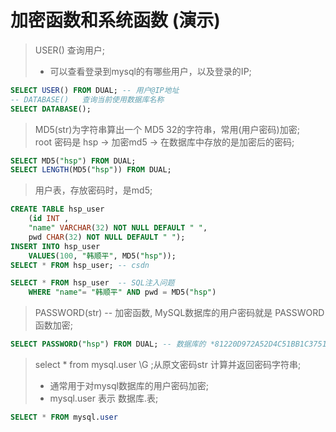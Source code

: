 # 加密函数和系统函数 (演示)

> USER() 查询用户;  <br>
> - 可以查看登录到mysql的有哪些用户，以及登录的IP;  <br>
```sql
SELECT USER() FROM DUAL; -- 用户@IP地址
-- DATABASE()	查询当前使用数据库名称
SELECT DATABASE();
```

> MD5(str)为字符串算出一个 MD5 32的字符串，常用(用户密码)加密;  <br>
> root 密码是 hsp -> 加密md5 -> 在数据库中存放的是加密后的密码;  <br>
```sql
SELECT MD5("hsp") FROM DUAL;
SELECT LENGTH(MD5("hsp")) FROM DUAL;
```

> 用户表，存放密码时，是md5;  <br>
```sql
CREATE TABLE hsp_user
	(id INT , 
	"name" VARCHAR(32) NOT NULL DEFAULT " ", 
	pwd CHAR(32) NOT NULL DEFAULT " ");
INSERT INTO hsp_user 
	VALUES(100, "韩顺平", MD5("hsp"));
SELECT * FROM hsp_user; -- csdn

SELECT * FROM hsp_user  -- SQL注入问题
	WHERE "name"= "韩顺平" AND pwd = MD5("hsp")  
```

>PASSWORD(str) -- 加密函数, MySQL数据库的用户密码就是 PASSWORD函数加密;  <br>
```sql
SELECT PASSWORD("hsp") FROM DUAL; -- 数据库的 *81220D972A52D4C51BB1C37518A2613706220DAC
```

> select * from mysql.user \G ;从原文密码str 计算并返回密码字符串;  <br>
> - 通常用于对mysql数据库的用户密码加密;  <br>
> - mysql.user 表示 数据库.表;  <br>
```sql
SELECT * FROM mysql.user
```


